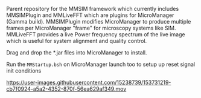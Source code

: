 Parent repository for the MMSIM framework which currently includes MMSIMPlugin and MMLiveFFT which are plugins for MicroManager (Gamma build).
MMSIMPlugin modifies MicroManager to produce multiple frames per MicroManager "frame" for microscopy systems like SIM.
MMLiveFFT provides a live Power frequency spectrum of the live image which is useful for system alignment and quality control.

Drag and drop the *.jar files into MicroManager to install.

Run the `MMStartup.bsh` on MicroManager launch too to setup up reset signal init conditions

https://user-images.githubusercontent.com/15238739/153731219-cb7f0924-a5a2-4352-870f-56ea629af349.mov

